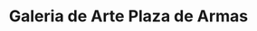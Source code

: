 ---
title: "Galeria de Arte Plaza de Armas"
url: /temuco/galeria-de-arte-plaza-de-armas/
shop: arte
---
